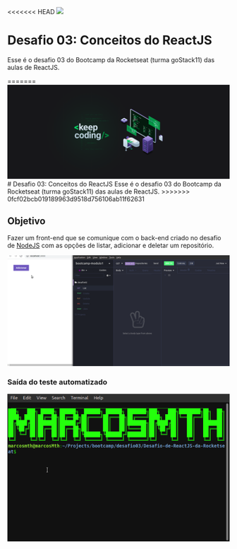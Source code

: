 <<<<<<< HEAD
<img src="background.pgn">
<h1>Desafio 03: Conceitos do ReactJS</h1>
<p>Esse é o desafio 03 do Bootcamp da Rocketseat (turma goStack11) das aulas de ReactJS.</p>
=======
<img src="background.png">
# Desafio 03: Conceitos do ReactJS
Esse é o desafio 03 do Bootcamp da Rocketseat (turma goStack11) das aulas de ReactJS.
>>>>>>> 0fcf02bcb019189963d9518d756106ab11f62631
<h2>Objetivo</h2>
<p>Fazer um front-end que se comunique com o back-end criado no desafio de <a href="https://github.com/MarcosMthJr/Desafio-02-Conceitos-do-Node.js">NodeJS</a> com as opções de listar, adicionar e deletar um repositório.</p>
<img src="demo.gif">

<h3>Saída do teste automatizado</h3>
<img src="test.gif">
